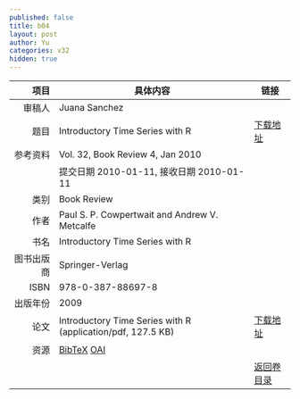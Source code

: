 ```yaml
---
published: false
title: b04
layout: post
author: Yu
categories: v32
hidden: true
---
```


| 项目 | 具体内容 | 链接 |
|---:|---|---|
| 审稿人 | Juana Sanchez| |
| 题目 |Introductory Time Series with R | [下载地址](http://www.jstatsoft.org/v32/b04/paper) |
| 参考资料 |Vol. 32, Book Review 4, Jan 2010 | |
| | 提交日期 2010-01-11, 接收日期 2010-01-11| | 
| 类别 | Book Review| |
| 作者 | Paul S. P. Cowpertwait and Andrew V. Metcalfe| |
| 书名| Introductory Time Series with R| |
| 图书出版商 | Springer-Verlag| |
| ISBN | 978-0-387-88697-8| |
| 出版年份 | 2009| |
| 论文 | Introductory Time Series with R  (application/pdf, 127.5 KB)| [下载地址](http://www.jstatsoft.org/v32/b04/paper) |
| 资源 | [BibTeX](http://www.jstatsoft.org/v32/b04/bibtex) [OAI](http://www.jstatsoft.org/oai?verb=GetRecord&identifier=oai.jstatsoft/v32/b04&prefix=oai_dc)| |
| |  | [返回卷目录]({{site.baseurl}}/volume/v32.html) |